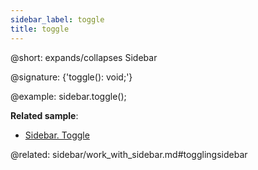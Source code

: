 ```yaml
---
sidebar_label: toggle
title: toggle
---          
```


@short: expands/collapses Sidebar

@signature: {'toggle(): void;'}

@example:
sidebar.toggle();

**Related sample**:
- [Sidebar. Toggle](https://snippet.dhtmlx.com/wll2h9nd)




@related: sidebar/work_with_sidebar.md#togglingsidebar
